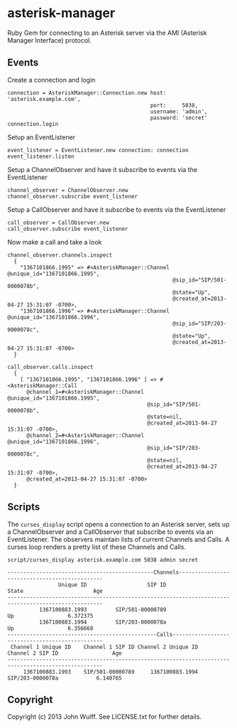 asterisk-manager
================
Ruby Gem for connecting to an Asterisk server via the AMI (Asterisk Manager
Interface) protocol.


Events
------
Create a connection and login

    connection = AsteriskManager::Connection.new host:     'asterisk.example.com',
                                                 port:     5038,
                                                 username: 'admin',
                                                 password: 'secret'
    connection.login

Setup an EventListener

    event_listener = EventListener.new connection: connection
    event_listener.listen

Setup a ChannelObserver and have it subscribe to events via the EventListener

    channel_observer = ChannelObserver.new
    channel_observer.subscribe event_listener

Setup a CallObserver and have it subscribe to events via the EventListener

    call_observer = CallObserver.new
    call_observer.subscribe event_listener

Now make a call and take a look

    channel_observer.channels.inspect
      {
        "1367101866.1995" => #<AsteriskManager::Channel @unique_id="1367101866.1995",
                                                        @sip_id="SIP/501-0000078b",
                                                        @state="Up",
                                                        @created_at=2013-04-27 15:31:07 -0700>,
        "1367101866.1996" => #<AsteriskManager::Channel @unique_id="1367101866.1996",
                                                        @sip_id="SIP/203-0000078c",
                                                        @state="Up",
                                                        @created_at=2013-04-27 15:31:07 -0700>
      }

    call_observer.calls.inspect
      {
        [ "1367101866.1995", "1367101866.1996" ] => #<AsteriskManager::Call
          @channel_1=#<AsteriskManager::Channel @unique_id="1367101866.1995",
                                                @sip_id="SIP/501-0000078b",
                                                @state=nil,
                                                @created_at=2013-04-27 15:31:07 -0700>,
          @channel_2=#<AsteriskManager::Channel @unique_id="1367101866.1996",
                                                @sip_id="SIP/203-0000078c",
                                                @state=nil,
                                                @created_at=2013-04-27 15:31:07 -0700>,
          @created_at=2013-04-27 15:31:07 -0700>
      }

Scripts
-------
The `curses_display` script opens a connection to an Asterisk server, sets up a
ChannelObserver and a CallObserver that subscribe to events via an
EventListener. The observers maintain lists of current Channels and Calls. A
curses loop renders a pretty list of these Channels and Calls.

`script/curses_display asterisk.example.com 5038 admin secret`

    ----------------------------------------------Channels----------------------------------------------
                    Unique ID                   SIP ID                    State                      Age
    ----------------------------------------------------------------------------------------------------
              1367100883.1993         SIP/501-00000789                       Up                 6.372375
              1367100883.1994         SIP/203-0000078a                       Up                 6.356668
    -----------------------------------------------Calls------------------------------------------------
     Channel 1 Unique ID    Channel 1 SIP ID Channel 2 Unique ID    Channel 2 SIP ID                 Age
    ----------------------------------------------------------------------------------------------------
         1367100883.1993    SIP/501-00000789     1367100883.1994    SIP/203-0000078a            6.140765

Copyright
---------
Copyright (c) 2013 John Wulff. See LICENSE.txt for further details.
